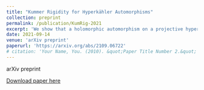 ```yaml
---
title: "Kummer Rigidity for Hyperkähler Automorphisms"
collection: preprint
permalink: /publication/KumRig-2021
excerpt: 'We show that a holomorphic automorphism on a projective hyperkähler manifold that has positive topological entropy and has volume measure as the measure of maximal entropy, is necessarily a Kummer example.'
date: 2021-09-14
venue: 'arXiv preprint'
paperurl: 'https://arxiv.org/abs/2109.06722'
# citation: 'Your Name, You. (2010). &quot;Paper Title Number 2.&quot; <i>Journal 1</i>. 1(2).'
---
```

arXiv preprint

[Download paper here](https://arxiv.org/pdf/2109.06722.pdf)
